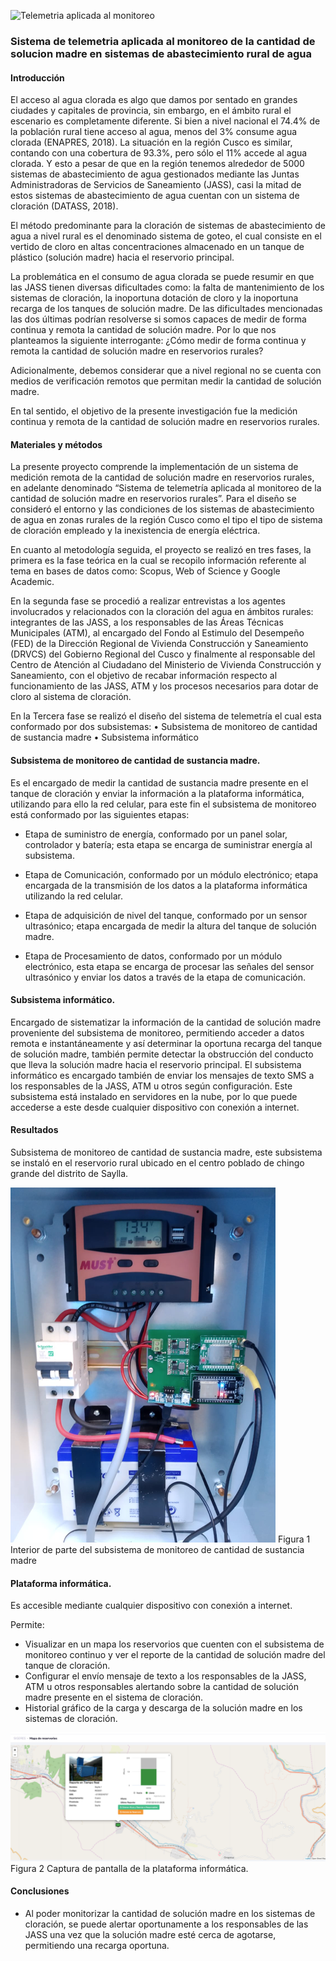 ![Telemetria aplicada al monitoreo](/portfolio/images/blog/blog_water_opt.png)

### Sistema de telemetria aplicada al monitoreo de la cantidad de solucion madre en sistemas de abastecimiento rural de agua

#### Introducción
El acceso al agua clorada es algo que damos por sentado en grandes ciudades y capitales de provincia, sin embargo, en el ámbito rural el escenario es completamente diferente. Si bien a nivel nacional el 74.4% de la población rural tiene acceso al agua, menos del 3% consume agua clorada (ENAPRES, 2018). La situación en la región Cusco es similar, contando con una cobertura de 93.3%, pero sólo el 11% accede al agua clorada. Y esto a pesar de que en la región tenemos alrededor de 5000 sistemas de abastecimiento de agua gestionados mediante las Juntas Administradoras de Servicios de Saneamiento (JASS), casi la mitad de estos sistemas de abastecimiento de agua cuentan con un sistema de cloración (DATASS, 2018).

El método predominante para la cloración de sistemas de abastecimiento de agua a nivel rural es el denominado sistema de goteo, el cual consiste en el vertido de cloro en altas concentraciones almacenado en un tanque de plástico (solución madre) hacia el reservorio principal. 

La problemática en el consumo de agua clorada se puede resumir en que las JASS tienen diversas dificultades como: la falta de mantenimiento de los sistemas de cloración, la inoportuna dotación de cloro y la inoportuna recarga de los tanques de solución madre. De las dificultades mencionadas las dos últimas podrían resolverse si somos capaces de medir de forma continua y remota la cantidad de solución madre. Por lo que nos planteamos la siguiente interrogante: ¿Cómo medir de forma continua y remota la cantidad de solución madre en reservorios rurales? 

Adicionalmente, debemos considerar que a nivel regional no se cuenta con medios de verificación remotos que permitan medir la cantidad de solución madre.

En tal sentido, el objetivo de la presente investigación fue la medición continua y remota de la cantidad de solución madre en reservorios rurales.



#### Materiales y métodos
La presente proyecto comprende la implementación de un sistema de medición remota de la cantidad de solución madre en reservorios rurales, en adelante denominado “Sistema de telemetría aplicada al monitoreo de la cantidad de solución madre en reservorios rurales”. Para el diseño se consideró el entorno y las condiciones de los sistemas de abastecimiento de agua en zonas rurales de la región Cusco como el tipo el tipo de sistema de cloración empleado y la inexistencia de energía eléctrica.

En cuanto al metodología seguida, el proyecto se realizó en tres fases, la primera es la fase teórica en la cual se recopilo información referente al tema en bases de datos como: Scopus, Web of Science y Google Academic. 

En la segunda fase se procedió a realizar entrevistas a los agentes involucrados y relacionados con la cloración del agua en ámbitos rurales: integrantes de las JASS, a los responsables de las Áreas Técnicas Municipales (ATM), al encargado del Fondo al Estimulo del Desempeño (FED) de la Dirección Regional de Vivienda Construcción y Saneamiento (DRVCS) del Gobierno Regional del Cusco y finalmente al responsable del Centro de Atención al Ciudadano del Ministerio de Vivienda Construcción y Saneamiento, con el objetivo de recabar información respecto al funcionamiento de las JASS, ATM y los procesos necesarios para dotar de cloro al sistema de cloración.

En la Tercera fase se realizó el diseño del sistema de telemetría el cual esta conformado por dos subsistemas:
•	Subsistema de monitoreo de cantidad de sustancia madre
•	Subsistema informático  

#### Subsistema de monitoreo de cantidad de sustancia madre.
 
 Es el encargado de medir la cantidad de sustancia madre presente en el tanque de cloración y enviar la información a la plataforma informática, utilizando para ello la red celular, para este fin el subsistema de monitoreo está conformado por las siguientes etapas:

  - Etapa de suministro de energía, conformado por un panel solar, controlador y batería; esta etapa se encarga de suministrar energía al subsistema.

  -  Etapa de Comunicación, conformado por un módulo electrónico; etapa encargada de la transmisión de los datos a la plataforma informática utilizando la red celular.

  -  Etapa de adquisición de nivel del tanque, conformado por un sensor ultrasónico; etapa encargada de medir la altura del tanque de solución madre.

  -  Etapa de Procesamiento de datos, conformado por un módulo electrónico, esta etapa se encarga de procesar las señales del sensor ultrasónico y enviar los datos a través de la etapa de comunicación.


#### Subsistema informático. 

Encargado de sistematizar la información de la cantidad de solución madre proveniente del subsistema de monitoreo, permitiendo acceder a datos remota e instantáneamente y así determinar la oportuna recarga del tanque de solución madre, también permite detectar la obstrucción del conducto que lleva la solución madre hacia el reservorio principal. El subsistema informático es encargado también de enviar los mensajes de texto SMS a los responsables de la JASS, ATM u otros según configuración. Este subsistema está instalado en servidores en la nube, por lo que puede accederse a este desde cualquier dispositivo con conexión a internet.


#### Resultados
Subsistema de monitoreo de cantidad de sustancia madre, este subsistema se instaló en el reservorio rural ubicado en el centro poblado de chingo grande del distrito de Saylla.

![Equipo](/images/blog/blog_water_equip.png)
Figura 1 Interior de parte del subsistema de monitoreo de cantidad de sustancia madre

#### Plataforma informática.
Es accesible mediante cualquier dispositivo con conexión a internet.

Permite:
  -  Visualizar en un mapa los reservorios que cuenten con el subsistema de monitoreo continuo y ver el reporte de la cantidad de solución madre del tanque de cloración.
  -  Configurar el envío mensaje de texto a los responsables de la JASS, ATM u otros responsables alertando sobre la cantidad de solución madre presente en el sistema de cloración.
  -  Historial gráfico de la carga y descarga de la solución madre en los sistemas de cloración.

![Plataforma de telemetria](/images/blog/blog_water_plataform.png)
Figura 2 Captura de pantalla de la plataforma informática.



#### Conclusiones
  -  Al poder monitorizar la cantidad de solución madre en los sistemas de cloración, se puede alertar oportunamente a los responsables de las JASS una vez que la solución madre esté cerca de agotarse, permitiendo una recarga oportuna.
